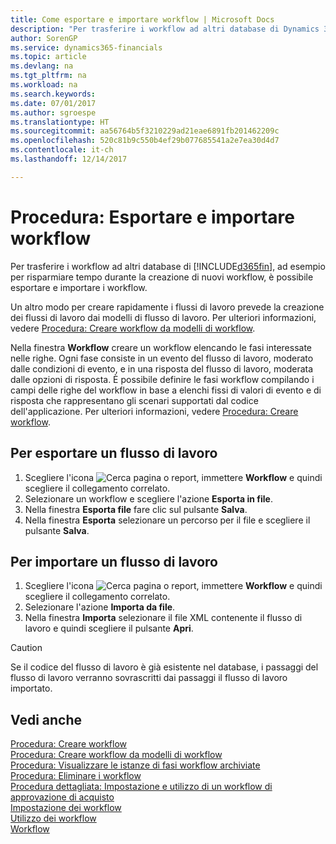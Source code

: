 ```yaml
---
title: Come esportare e importare workflow | Microsoft Docs
description: "Per trasferire i workflow ad altri database di Dynamics 365, ad esempio per risparmiare tempo durante la creazione di nuovi workflow, è possibile esportare e importare i workflow."
author: SorenGP
ms.service: dynamics365-financials
ms.topic: article
ms.devlang: na
ms.tgt_pltfrm: na
ms.workload: na
ms.search.keywords: 
ms.date: 07/01/2017
ms.author: sgroespe
ms.translationtype: HT
ms.sourcegitcommit: aa56764b5f3210229ad21eae6891fb201462209c
ms.openlocfilehash: 520c81b9c550b4ef29b077685541a2e7ea30d4d7
ms.contentlocale: it-ch
ms.lasthandoff: 12/14/2017

---
```

# <a name="how-to-export-and-import-workflows"></a>Procedura: Esportare e importare workflow
Per trasferire i workflow ad altri database di [!INCLUDE[d365fin](includes/d365fin_md.md)], ad esempio per risparmiare tempo durante la creazione di nuovi workflow, è possibile esportare e importare i workflow.  

 Un altro modo per creare rapidamente i flussi di lavoro prevede la creazione dei flussi di lavoro dai modelli di flusso di lavoro. Per ulteriori informazioni, vedere [Procedura: Creare workflow da modelli di workflow](across-how-to-create-workflows-from-workflow-templates.md).  

 Nella finestra **Workflow** creare un workflow elencando le fasi interessate nelle righe. Ogni fase consiste in un evento del flusso di lavoro, moderato dalle condizioni di evento, e in una risposta del flusso di lavoro, moderata dalle opzioni di risposta. È possibile definire le fasi workflow compilando i campi delle righe del workflow in base a elenchi fissi di valori di evento e di risposta che rappresentano gli scenari supportati dal codice dell'applicazione. Per ulteriori informazioni, vedere [Procedura: Creare workflow](across-how-to-create-workflows.md).  

## <a name="to-export-a-workflow"></a>Per esportare un flusso di lavoro  
1.  Scegliere l'icona ![Cerca pagina o report](media/ui-search/search_small.png "icona Cerca pagina o report"), immettere **Workflow** e quindi scegliere il collegamento correlato.  
2.  Selezionare un workflow e scegliere l'azione **Esporta in file**.  
3.  Nella finestra **Esporta file** fare clic sul pulsante **Salva**.  
4.  Nella finestra **Esporta** selezionare un percorso per il file e scegliere il pulsante **Salva**.  

## <a name="to-import-a-workflow"></a>Per importare un flusso di lavoro  
1.  Scegliere l'icona ![Cerca pagina o report](media/ui-search/search_small.png "icona Cerca pagina o report"), immettere **Workflow** e quindi scegliere il collegamento correlato.  
2.  Selezionare l'azione **Importa da file**.  
3.  Nella finestra **Importa** selezionare il file XML contenente il flusso di lavoro e quindi scegliere il pulsante **Apri**.  

> [!CAUTION]  
>  Se il codice del flusso di lavoro è già esistente nel database, i passaggi del flusso di lavoro verranno sovrascritti dai passaggi il flusso di lavoro importato.  

## <a name="see-also"></a>Vedi anche  
 [Procedura: Creare workflow](across-how-to-create-workflows.md)   
 [Procedura: Creare workflow da modelli di workflow](across-how-to-create-workflows-from-workflow-templates.md)   
 [Procedura: Visualizzare le istanze di fasi workflow archiviate](across-how-to-view-archived-workflow-step-instances.md)   
 [Procedura: Eliminare i workflow](across-how-to-delete-workflows.md)   
 [Procedura dettagliata: Impostazione e utilizzo di un workflow di approvazione di acquisto](walkthrough-setting-up-and-using-a-purchase-approval-workflow.md)   
 [Impostazione dei workflow](across-set-up-workflows.md)   
 [Utilizzo dei workflow](across-use-workflows.md)   
 [Workflow](across-workflow.md)   

